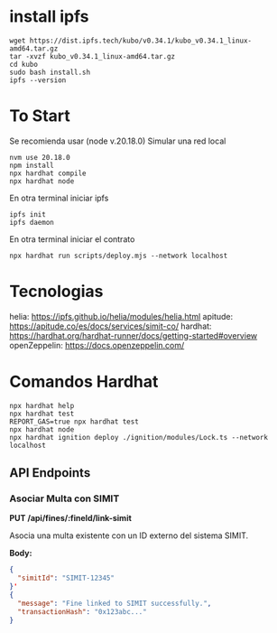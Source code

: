 # install ipfs
```shell
wget https://dist.ipfs.tech/kubo/v0.34.1/kubo_v0.34.1_linux-amd64.tar.gz
tar -xvzf kubo_v0.34.1_linux-amd64.tar.gz
cd kubo
sudo bash install.sh
ipfs --version
```

# To Start
Se recomienda usar (node v.20.18.0)
Simular una red local
```shell
nvm use 20.18.0
npm install
npx hardhat compile
npx hardhat node
```
En otra terminal iniciar ipfs
```shell
ipfs init
ipfs daemon
```

En otra terminal iniciar el contrato
```shell
npx hardhat run scripts/deploy.mjs --network localhost
```

# Tecnologias

helia: https://ipfs.github.io/helia/modules/helia.html
apitude: https://apitude.co/es/docs/services/simit-co/
hardhat: https://hardhat.org/hardhat-runner/docs/getting-started#overview
openZeppelin: https://docs.openzeppelin.com/

# Comandos Hardhat
```shell
npx hardhat help
npx hardhat test
REPORT_GAS=true npx hardhat test
npx hardhat node
npx hardhat ignition deploy ./ignition/modules/Lock.ts --network localhost
```


## API Endpoints

### Asociar Multa con SIMIT
**PUT /api/fines/:fineId/link-simit**

Asocia una multa existente con un ID externo del sistema SIMIT.

**Body:**
```json
{
  "simitId": "SIMIT-12345"
}'
{
  "message": "Fine linked to SIMIT successfully.",
  "transactionHash": "0x123abc..."
}
```